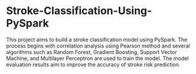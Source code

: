 # Stroke-Classification-Using-PySpark
This project aims to build a stroke classification model using PySpark. The process begins with correlation analysis using Pearson method and several algorithms such as Random Forest, Gradient Boosting, Support Vector Machine, and Multilayer Perceptron are used to train the model. The model evaluation results aim to improve the accuracy of stroke risk prediction.
